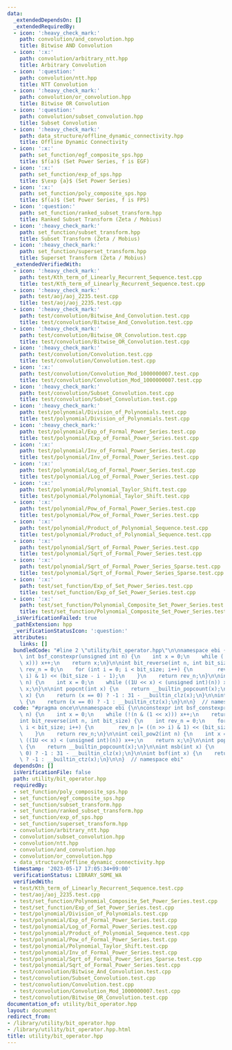 ```yaml
---
data:
  _extendedDependsOn: []
  _extendedRequiredBy:
  - icon: ':heavy_check_mark:'
    path: convolution/and_convolution.hpp
    title: Bitwise AND Convolution
  - icon: ':x:'
    path: convolution/arbitrary_ntt.hpp
    title: Arbitrary Convolution
  - icon: ':question:'
    path: convolution/ntt.hpp
    title: NTT Convolution
  - icon: ':heavy_check_mark:'
    path: convolution/or_convolution.hpp
    title: Bitwise OR Convolution
  - icon: ':question:'
    path: convolution/subset_convolution.hpp
    title: Subset Convolution
  - icon: ':heavy_check_mark:'
    path: data_structure/offline_dynamic_connectivity.hpp
    title: Offline Dynamic Connectivity
  - icon: ':x:'
    path: set_function/egf_composite_sps.hpp
    title: $f(a)$ (Set Power Series, f is EGF)
  - icon: ':x:'
    path: set_function/exp_of_sps.hpp
    title: $\exp {a}$ (Set Power Series)
  - icon: ':x:'
    path: set_function/poly_composite_sps.hpp
    title: $f(a)$ (Set Power Series, f is FPS)
  - icon: ':question:'
    path: set_function/ranked_subset_transform.hpp
    title: Ranked Subset Transform (Zeta / Mobius)
  - icon: ':heavy_check_mark:'
    path: set_function/subset_transform.hpp
    title: Subset Transform (Zeta / Mobius)
  - icon: ':heavy_check_mark:'
    path: set_function/superset_transform.hpp
    title: Superset Transform (Zeta / Mobius)
  _extendedVerifiedWith:
  - icon: ':heavy_check_mark:'
    path: test/Kth_term_of_Linearly_Recurrent_Sequence.test.cpp
    title: test/Kth_term_of_Linearly_Recurrent_Sequence.test.cpp
  - icon: ':heavy_check_mark:'
    path: test/aoj/aoj_2235.test.cpp
    title: test/aoj/aoj_2235.test.cpp
  - icon: ':heavy_check_mark:'
    path: test/convolution/Bitwise_And_Convolution.test.cpp
    title: test/convolution/Bitwise_And_Convolution.test.cpp
  - icon: ':heavy_check_mark:'
    path: test/convolution/Bitwise_OR_Convolution.test.cpp
    title: test/convolution/Bitwise_OR_Convolution.test.cpp
  - icon: ':heavy_check_mark:'
    path: test/convolution/Convolution.test.cpp
    title: test/convolution/Convolution.test.cpp
  - icon: ':x:'
    path: test/convolution/Convolution_Mod_1000000007.test.cpp
    title: test/convolution/Convolution_Mod_1000000007.test.cpp
  - icon: ':heavy_check_mark:'
    path: test/convolution/Subset_Convolution.test.cpp
    title: test/convolution/Subset_Convolution.test.cpp
  - icon: ':heavy_check_mark:'
    path: test/polynomial/Division_of_Polynomials.test.cpp
    title: test/polynomial/Division_of_Polynomials.test.cpp
  - icon: ':heavy_check_mark:'
    path: test/polynomial/Exp_of_Formal_Power_Series.test.cpp
    title: test/polynomial/Exp_of_Formal_Power_Series.test.cpp
  - icon: ':x:'
    path: test/polynomial/Inv_of_Formal_Power_Series.test.cpp
    title: test/polynomial/Inv_of_Formal_Power_Series.test.cpp
  - icon: ':x:'
    path: test/polynomial/Log_of_Formal_Power_Series.test.cpp
    title: test/polynomial/Log_of_Formal_Power_Series.test.cpp
  - icon: ':x:'
    path: test/polynomial/Polynomial_Taylor_Shift.test.cpp
    title: test/polynomial/Polynomial_Taylor_Shift.test.cpp
  - icon: ':x:'
    path: test/polynomial/Pow_of_Formal_Power_Series.test.cpp
    title: test/polynomial/Pow_of_Formal_Power_Series.test.cpp
  - icon: ':x:'
    path: test/polynomial/Product_of_Polynomial_Sequence.test.cpp
    title: test/polynomial/Product_of_Polynomial_Sequence.test.cpp
  - icon: ':x:'
    path: test/polynomial/Sqrt_of_Formal_Power_Series.test.cpp
    title: test/polynomial/Sqrt_of_Formal_Power_Series.test.cpp
  - icon: ':x:'
    path: test/polynomial/Sqrt_of_Formal_Power_Series_Sparse.test.cpp
    title: test/polynomial/Sqrt_of_Formal_Power_Series_Sparse.test.cpp
  - icon: ':x:'
    path: test/set_function/Exp_of_Set_Power_Series.test.cpp
    title: test/set_function/Exp_of_Set_Power_Series.test.cpp
  - icon: ':x:'
    path: test/set_function/Polynomial_Composite_Set_Power_Series.test.cpp
    title: test/set_function/Polynomial_Composite_Set_Power_Series.test.cpp
  _isVerificationFailed: true
  _pathExtension: hpp
  _verificationStatusIcon: ':question:'
  attributes:
    links: []
  bundledCode: "#line 2 \"utility/bit_operator.hpp\"\n\nnamespace ebi {\n\nconstexpr\
    \ int bsf_constexpr(unsigned int n) {\n    int x = 0;\n    while (!(n & (1 <<\
    \ x))) x++;\n    return x;\n}\n\nint bit_reverse(int n, int bit_size) {\n    int\
    \ rev_n = 0;\n    for (int i = 0; i < bit_size; i++) {\n        rev_n |= ((n >>\
    \ i) & 1) << (bit_size - i - 1);\n    }\n    return rev_n;\n}\n\nint ceil_pow2(int\
    \ n) {\n    int x = 0;\n    while ((1U << x) < (unsigned int)(n)) x++;\n    return\
    \ x;\n}\n\nint popcnt(int x) {\n    return __builtin_popcount(x);\n}\n\nint msb(int\
    \ x) {\n    return (x == 0) ? -1 : 31 - __builtin_clz(x);\n}\n\nint bsf(int x)\
    \ {\n    return (x == 0) ? -1 : __builtin_ctz(x);\n}\n\n}  // namespace ebi\n"
  code: "#pragma once\n\nnamespace ebi {\n\nconstexpr int bsf_constexpr(unsigned int\
    \ n) {\n    int x = 0;\n    while (!(n & (1 << x))) x++;\n    return x;\n}\n\n\
    int bit_reverse(int n, int bit_size) {\n    int rev_n = 0;\n    for (int i = 0;\
    \ i < bit_size; i++) {\n        rev_n |= ((n >> i) & 1) << (bit_size - i - 1);\n\
    \    }\n    return rev_n;\n}\n\nint ceil_pow2(int n) {\n    int x = 0;\n    while\
    \ ((1U << x) < (unsigned int)(n)) x++;\n    return x;\n}\n\nint popcnt(int x)\
    \ {\n    return __builtin_popcount(x);\n}\n\nint msb(int x) {\n    return (x ==\
    \ 0) ? -1 : 31 - __builtin_clz(x);\n}\n\nint bsf(int x) {\n    return (x == 0)\
    \ ? -1 : __builtin_ctz(x);\n}\n\n}  // namespace ebi"
  dependsOn: []
  isVerificationFile: false
  path: utility/bit_operator.hpp
  requiredBy:
  - set_function/poly_composite_sps.hpp
  - set_function/egf_composite_sps.hpp
  - set_function/subset_transform.hpp
  - set_function/ranked_subset_transform.hpp
  - set_function/exp_of_sps.hpp
  - set_function/superset_transform.hpp
  - convolution/arbitrary_ntt.hpp
  - convolution/subset_convolution.hpp
  - convolution/ntt.hpp
  - convolution/and_convolution.hpp
  - convolution/or_convolution.hpp
  - data_structure/offline_dynamic_connectivity.hpp
  timestamp: '2023-05-17 17:05:34+09:00'
  verificationStatus: LIBRARY_SOME_WA
  verifiedWith:
  - test/Kth_term_of_Linearly_Recurrent_Sequence.test.cpp
  - test/aoj/aoj_2235.test.cpp
  - test/set_function/Polynomial_Composite_Set_Power_Series.test.cpp
  - test/set_function/Exp_of_Set_Power_Series.test.cpp
  - test/polynomial/Division_of_Polynomials.test.cpp
  - test/polynomial/Exp_of_Formal_Power_Series.test.cpp
  - test/polynomial/Log_of_Formal_Power_Series.test.cpp
  - test/polynomial/Product_of_Polynomial_Sequence.test.cpp
  - test/polynomial/Pow_of_Formal_Power_Series.test.cpp
  - test/polynomial/Polynomial_Taylor_Shift.test.cpp
  - test/polynomial/Inv_of_Formal_Power_Series.test.cpp
  - test/polynomial/Sqrt_of_Formal_Power_Series_Sparse.test.cpp
  - test/polynomial/Sqrt_of_Formal_Power_Series.test.cpp
  - test/convolution/Bitwise_And_Convolution.test.cpp
  - test/convolution/Subset_Convolution.test.cpp
  - test/convolution/Convolution.test.cpp
  - test/convolution/Convolution_Mod_1000000007.test.cpp
  - test/convolution/Bitwise_OR_Convolution.test.cpp
documentation_of: utility/bit_operator.hpp
layout: document
redirect_from:
- /library/utility/bit_operator.hpp
- /library/utility/bit_operator.hpp.html
title: utility/bit_operator.hpp
---
```


